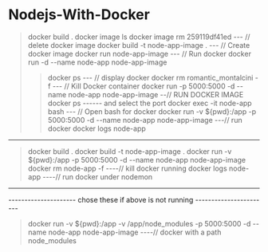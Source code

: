 # Nodejs-With-Docker

> docker build .
> docker image ls
> docker image rm 259119df41ed          --- // delete docker image
> docker build -t node-app-image .      --- // Create docker image
> docker run node-app-image             --- // Run docker
> docker run -d --name node-app node-app-image
> > docker ps                           --- // display docker
> docker rm romantic_montalcini -f      --- // Kill Docker container
> docker run -p 5000:5000 -d --name node-app node-app-image      --// RUN DOCKER IMAGE
> docker ps ------ and select the port
> docker exec -it node-app bash         --- // Open bash for docker
> docker run -v ${pwd}:/app -p 5000:5000 -d --name node-app node-app-image       ---// run docker
> docker logs node-app






--------------------------------------------------------------------------------
> docker build .
> docker build -t node-app-image .
> docker run -v ${pwd}:/app -p 5000:5000 -d --name node-app node-app-image
> docker rm node-app -f        ----// kill docker running
> docker logs node-app         ----// run docker under nodemon

---------------------------------------------------------------------------------
--------------------- chose these if above is not running -----------------------
> docker run -v ${pwd}:/app -v /app/node_modules -p 5000:5000 -d --name node-app node-app-image      ----// docker with a path node_modules

